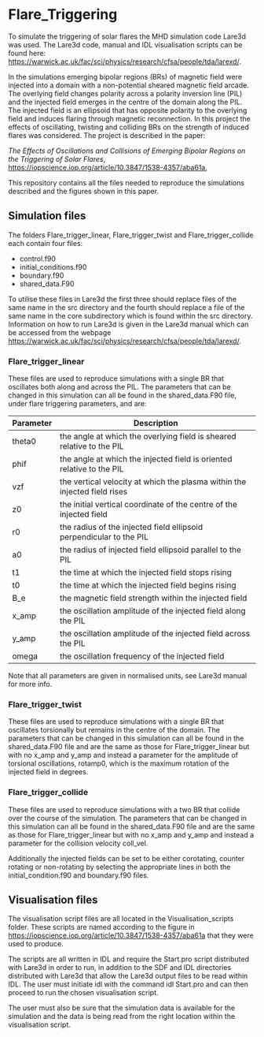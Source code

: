 # Flare_Triggering

To simulate the triggering of solar flares the MHD simulation code Lare3d was used. The Lare3d code, manual and IDL visualisation scripts can be found here:  https://warwick.ac.uk/fac/sci/physics/research/cfsa/people/tda/larexd/.

In the simulations emerging bipolar regions (BRs) of magnetic field were injected into a domain with a non-potential sheared magnetic field arcade. The overlying field changes polarity across a polarity inversion line (PIL) and the injected field emerges in the centre of the domain along the PIL. The injected field is an ellipsoid that has opposite polarity to the overlying field and induces flaring through magnetic reconnection. In this project the effects of oscillating, twisting and colliding BRs on the strength of induced flares was considered. The project is described in the paper:

*The Effects of Oscillations and Collisions of Emerging Bipolar Regions on the Triggering of Solar Flares*, https://iopscience.iop.org/article/10.3847/1538-4357/aba61a,

This repository contains all the files needed to reproduce the simulations described and the figures shown in this paper. 

## Simulation files

The folders Flare_trigger_linear, Flare_trigger_twist and Flare_trigger_collide each contain four files:

- control.f90
- initial_conditions.f90
- boundary.f90
- shared_data.F90

To utilise these files in Lare3d the first three should replace files of the same name in the src directory and the fourth should replace a file of the same name in the core subdirectory which is found within the src directory. Information on how to run Lare3d is given in the Lare3d manual which can be accessed from the webpage https://warwick.ac.uk/fac/sci/physics/research/cfsa/people/tda/larexd/.

### Flare_trigger_linear

These files are used to reproduce simulations with a single BR that oscillates both along and across the PIL. The parameters that can be changed in this simulation can all be found in the shared_data.F90 file, under flare triggering parameters, and are:

| Parameter | Description |
| --- | --- |
| theta0 | the angle at which the overlying field is sheared relative to the PIL|
| phif | the angle at which the injected field is oriented relative to the PIL|
| vzf | the vertical velocity at which the plasma within the injected field rises|
| z0 | the initial vertical coordinate of the centre of the injected field|
| r0 | the radius of the injected field ellipsoid perpendicular to the PIL|
| a0 | the radius of injected field ellipsoid parallel to the PIL|
| t1 | the time at which the injected field stops rising|
| t0 | the time at which the injected field begins rising|
| B_e | the magnetic field strength within the injected field|
| x_amp | the oscillation amplitude of the injected field along the PIL|
| y_amp | the oscillation amplitude of the injected field across the PIL|
| omega | the oscillation frequency of the injected field |

Note that all parameters are given in normalised units, see Lare3d manual for more info.

### Flare_trigger_twist

These files are used to reproduce simulations with a single BR that oscillates torsionally but remains in the centre of the domain. The parameters that can be changed in this simulation can all be found in the shared_data.F90 file and are the same as those for Flare_trigger_linear but with no x_amp and y_amp and instead a parameter for the amplitude of torsional oscillations, rotamp0, which is the maximum rotation of the injected field in degrees.

### Flare_trigger_collide

These files are used to reproduce simulations with a two BR that collide over the course of the simulation. The parameters that can be changed in this simulation can all be found in the shared_data.F90 file and are the same as those for Flare_trigger_linear but with no x_amp and y_amp and instead a parameter for the collision velocity coll_vel.

Additionally the injected fields can be set to be either corotating, counter rotating or non-rotating by selecting the appropriate lines in both the initial_condition.f90 and boundary.f90 files.

## Visualisation files

The visualisation script files are all located in the Visualisation_scripts folder. These scripts are named according to the figure in https://iopscience.iop.org/article/10.3847/1538-4357/aba61a that they were used to produce.

The scripts are all written in IDL and require the Start.pro script distributed with Lare3d in order to run, in addition to the SDF and IDL directories distributed with Lare3d that allow the Lare3d output files to be read within IDL. The user must initiate idl with the command idl Start.pro and can then proceed to run the chosen visualisation script. 

The user must also be sure that the simulation data is available for the simulation and the data is being read from the right location within the visualisation script.

